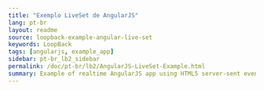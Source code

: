 ```yaml
---
title: "Exemplo LiveSet de AngularJS"
lang: pt-br
layout: readme
source: loopback-example-angular-live-set
keywords: LoopBack
tags: [angularjs, example_app]
sidebar: pt-br_lb2_sidebar
permalink: /doc/pt-br/lb2/AngularJS-LiveSet-Example.html
summary: Example of realtime AngularJS app using HTML5 server-sent events.
---
```

